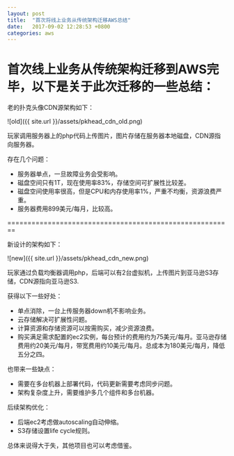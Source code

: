 ```yaml
---
layout: post
title:  "首次将线上业务从传统架构迁移AWS总结"
date:   2017-09-02 12:28:53 +0800
categories: aws
---
```


# 首次线上业务从传统架构迁移到AWS完毕，以下是关于此次迁移的一些总结：


老的扑克头像CDN源架构如下：

![old]({{ site.url }}/assets/pkhead_cdn_old.png)

玩家调用服务器上的php代码上传图片，图片存储在服务器本地磁盘，CDN源指向服务器。

存在几个问题：
 * 服务器单点，一旦故障业务会受影响。
 * 磁盘空间只有1T，现在使用率83%，存储空间可扩展性比较差。
 * 磁盘空间使用率很高，但是CPU和内存使用率1%，严重不均衡，资源浪费严重。
 * 服务器费用899美元/每月，比较高。


========================================================


新设计的架构如下：

![new]({{ site.url }}/assets/pkhead_cdn_new.png)

玩家通过负载均衡器调用php，后端可以有2台虚拟机，上传图片到亚马逊S3存储，CDN源指向亚马逊S3.


获得以下一些好处：
* 单点消除，一台上传服务器down机不影响业务。
* 云存储解决可扩展性问题。
* 计算资源和存储资源可以按需购买，减少资源浪费。
* 购买满足需求配置的ec2实例，每台预计的费用约为75美元/每月。亚马逊存储费用约20美元/每月，带宽费用约10美元/每月。总成本为180美元/每月，降低五分之四。

也带来一些缺点：
* 需要在多台机器上部署代码，代码更新需要考虑同步问题。
* 架构复杂度上升，需要维护多几个组件和多台机器。

后续架构优化：
* 后端ec2考虑做autoscaling自动伸缩。
* S3存储设置life cycle规则。

总体来说得大于失，其他项目也可以考虑借鉴。

